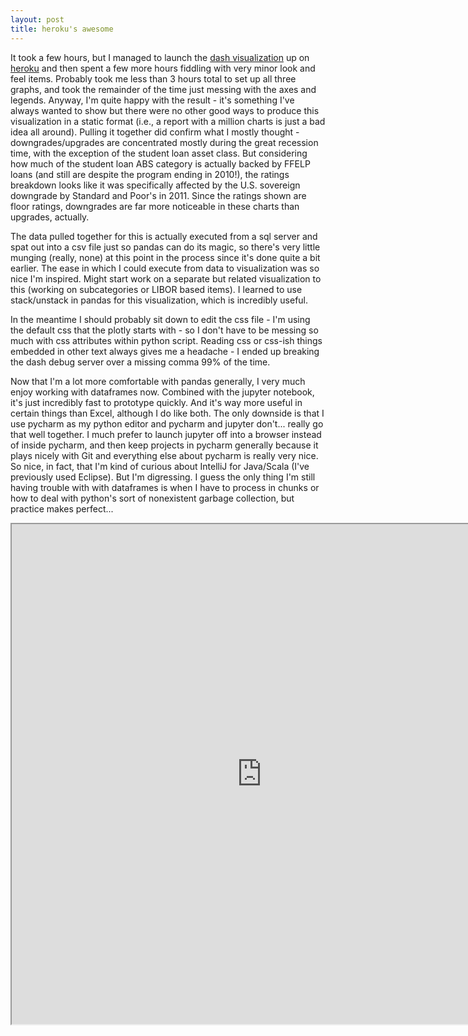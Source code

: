 ```yaml
---
layout: post
title: heroku's awesome
---
```


It took a few hours, but I managed to launch the <a href="https://minsun-abs.herokuapp.com/">dash visualization</a> up on <a href="https://www.heroku.com">heroku</a> and then spent a few more hours fiddling with very minor look and feel items. Probably took me less than 3 hours total to set up all three graphs, and took the remainder of the time just messing with the axes and legends. Anyway, I'm quite happy with the result - it's something I've always wanted to show but there were no other good ways to produce this visualization in a static format (i.e., a report with a million charts is just a bad idea all around). Pulling it together did confirm what I mostly thought - downgrades/upgrades are concentrated mostly during the great recession time, with the exception of the student loan asset class. But considering how much of the student loan ABS category is actually backed by FFELP loans (and still are despite the program ending in 2010!), the ratings breakdown looks like it was specifically affected by the U.S. sovereign downgrade by Standard and Poor's in 2011. Since the ratings shown are floor ratings, downgrades are far more noticeable in these charts than upgrades, actually.

The data pulled together for this is actually executed from a sql server and spat out into a csv file just so pandas can do its magic, so there's very little munging (really, none) at this point in the process since it's done quite a bit earlier. The ease in which I could execute from data to visualization was so nice I'm inspired. Might start work on a separate but related visualization to this (working on subcategories or LIBOR based items). I learned to use stack/unstack in pandas for this visualization, which is incredibly useful. 

In the meantime I should probably sit down to edit the css file - I'm using the default css that the plotly starts with - so I don't have to be messing so much with css attributes within python script. Reading css or css-ish things embedded in other text always gives me a headache - I ended up breaking the dash debug server over a missing comma 99% of the time.

Now that I'm a lot more comfortable with pandas generally, I very much enjoy working with dataframes now. Combined with the jupyter notebook, it's just incredibly fast to prototype quickly. And it's way more useful in certain things than Excel, although I do like both. The only downside is that I use pycharm as my python editor and pycharm and jupyter don't... really go that well together. I much prefer to launch jupyter off into a browser instead of inside pycharm, and then keep projects in pycharm generally because it plays nicely with Git and everything else about pycharm is really very nice. So nice, in fact, that I'm kind of curious about IntelliJ for Java/Scala (I've previously used Eclipse). But I'm digressing. I guess the only thing I'm still having trouble with with dataframes is when I have to process in chunks or how to deal with python's sort of nonexistent garbage collection, but practice makes perfect...

<iframe src="https://minsun-abs.herokuapp.com/" allowfullscreen="allowfullscreen" width="800" height="800"></iframe>




